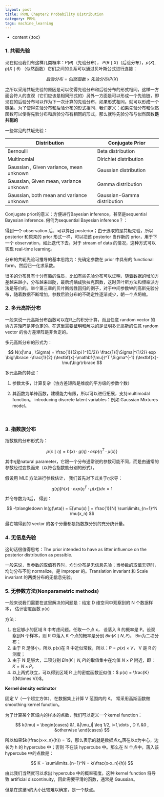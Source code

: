 ```yaml
---
layout: post
title: PRML Chapter2 Probability Distribution
category: PRML
tags: machine_learning
---
```


* content
{:toc}










### 1. 共轭先验

现在假设我们有这样几类概率：$P(\theta)$（先验分布）， $P(\theta\mid X)$（后验分布），$p(X), p(X \mid \theta)$ （似然函数）它们之间的关系可以通过贝叶斯公式进行连接： 




$$
后验分布 = 似然函数\times 先验分布/ P(X)
$$




之所以采用共轭先验的原因是可以使得先验分布和后验分布的形式相同，这样一方面合符人的直观（它们应该是相同形式的）另外一方面是可以形成一个先验链，即现在的后验分布可以作为下一次计算的先验分布，如果形式相同，就可以形成一个链条。为了使得先验分布和后验分布的形式相同，我们定义：如果先验分布和似然函数可以使得先验分布和后验分布有相同的形式，那么就称先验分布与似然函数**是共轭的**

一些常见的共轭先验：

| Distribution                             | Conjugate Prior             |
| ---------------------------------------- | --------------------------- |
| Bernoulli                                | Beta distribution           |
| Multinomial                              | Dirichlet distribution      |
| Gaussian , Given variance, mean unknown  | Gaussian distribution       |
| Gaussian, Given mean, variance unknown   | Gamma distribution          |
| Gaussian, both mean and variance unknown | Gaussian-Gamma distribution |

Conjugate prior的意义：方便进行Bayesian inference，甚至是sequential Bayesian inference. 何何为sequential Bayesian inference？：

得到一个 observation 后，可以算出 posterior；由于选取的是共轭先验，所以 posterior 和原来的 prior 形式一样，可以把该 posterior 当作新的 prior，用于下一个 observation，如此迭代下去。对于 stream of data 的情况，这种方式可以实现 real-time learning。

分布的共轭先验可推导的基本思路为：先确定参数在 prior 中具有的 functional form，然后归一化求系数。

很多的分布具有十分有趣的性质，比如有些先验分布可以证明，随着数据的增加方差越来越小，分布越来越陡，最后坍缩成狄拉克函数，这时贝叶斯方法和频率派方法是等价的。举个第三章的贝叶斯线性回归的例子，对于中间参数W的高斯先验分布，随着数据不断增加，参数后验分布的不确定性逐渐减少，朝一个点坍缩。



### 2. 多元高斯分布

一般来说一元高斯分布函数可以在R上的积分计算，而且任意 random vector 的协方差矩阵是非负定的。在这里需要证明和解决的是证明多元高斯的任意 random vector 的协方差矩阵是非负定的。

多元高斯分布的形式为：


$$
N(x|\mu , \Sigma) = \frac{1}{(2\pi )^{D/2}} \frac{1}{|\Sigma|^{1/2}} exp \bigl\lbrace -\frac{1}{2} (\textbf{x}-\mathbf{\mu})^T \Sigma^{-1} (\textbf{x}- \mu)\bigr\rbrace
$$


多元高斯的特点：

1. 参数太多，计算复杂（协方差矩阵是维度的平方级的参数个数）

2. 其函数为单锋函数，建模能力有限，所以可以进行拓展，支持multimodal function。 introducing discrete latent variables：例如 Gaussian Mixtures model。

   ​

### 3. 指数族分布

指数族的分布形式为：


$$
p(x\mid \eta) = h(x)\cdot g(\eta) \cdot exp\{ \eta^T \cdot \mu(x) \}
$$


其中$\eta$是natural parameter，它跟一个分布通常说的参数可能不同，而是由通常的参数经过变换而来（以符合指数族分别的形式）。

假设用 MLE 方法进行参数估计， 我们首先对下式关于$\eta$求导：


$$
g(\eta) \int h(x) \cdot exp\{  \eta^T \cdot \mu(x)\} dx = 1
$$


并令导数为0后， 得到：


$$
-\triangledown ln(g(\eta)) = E[\mu(x) ] = \frac{1}{N} \sum\limits_{n=1}^N \mu(x_n)
$$


最右端得到的 vector 的各个分量都是指数族分别的充分统计量。



### 4. 无信息先验

这句话很值得思考：The prior intended to have as litter influence on the posterior distribution as possible.

一般来说，当参数的取值有界时，均匀分布是无信息先验；当参数的取值无界时，均匀分布不能 normalize，是 improper 的。Translation invariant 和 Scale invariant 的两类分布的无信息先验。



### 5. 无参数方法(Nonparametric methods)

一般来说我们需要在这里解决的问题是：给定 D 维空间中观察到的 N 个数据样本， 估计密度函数 p(x) 

方法：

1. 在足够小的区域 R 中考虑问题。任取一个点 x， 设落入 R 的概率是 P。设观察到N 个样本，则 R 中落入 K 个点的概率是分别 $Bin(K\mid N,P)$， Bin为二项分布；
2. 由于 R 足够小，所以 p(x)在 R 中近似常数，所以：$P = p(x) \times V$， V 是 R 的测度；
3. 由于 N 足够大，二项分别 $Bin(K\mid N,P)$的取值集中在均值 $N\times P$ 附近，即：$K = N \times P$。
4. 以上两式联立，可以得到区域 R 上的密度函数近似值：$ p(x) = \frac{K} {(N\times V)}$。

**Kernel density estimator**

固定 V（一个超立方体），在数据集上计算 V 范围内的 K。 常采用高斯函数做 smoothing kernel function。

为了计算某个区域内的样本的点数，我们可以定义一个kernel function：


$$
k(\mu) = \begin{cases} &1, &|\mu_i| \leq 1/2, i=1,\dots , D  \\ &0 , &otherwise  \end{cases}
$$


所以如果$k(\frac{x-x_n}{h}) = 1$，那么表示的就是数据点$x_n$落在以x为中心，边长为 h 的 hypercube 中；否则
不在该 hypercube 中。那么在 N 个点中，落入该 hypercube 中的点数是：


$$
K = \sum\limits_{n=1}^N = k(\frac{x-x_n}{h})
$$


由此我们当然就可以求出 hypercube 中的概率密度。这种 kernel function 将导致 artificial discontinuity，因此需要平滑的函数，通常是 Gaussian。

但是在这里h的大小比较难以确定，是一个缺点。



